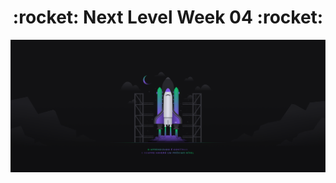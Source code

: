 <div align="center">        
    <h1><strong>:rocket: Next Level Week 04 :rocket:</strong></h1>
    <img src="./src/images_readme/Wallpaper - 2560x1080.png" alt="Next Level Week 04">
</div>
